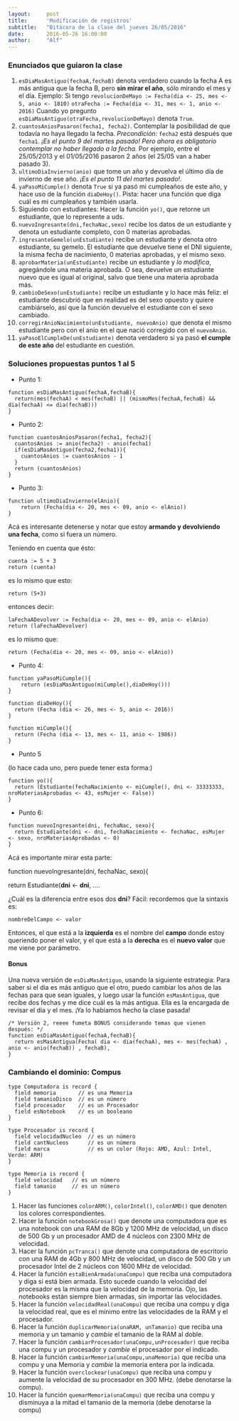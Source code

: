 ```yaml
---
layout:     post
title:      'Modificación de registros'
subtitle:   "Bitácora de la clase del jueves 26/05/2016"
date:       2016-05-26 16:00:00
author:     "Alf"
---
```


### Enunciados que guiaron la clase

1. `esDiaMasAntiguo(fechaA,fechaB)` denota verdadero cuando la fecha A es más antigua que la fecha B, pero **sin mirar el año**, sólo mirando el mes y el día.
Ejemplo: Si tengo
`revolucionDeMayo := Fecha(dia <- 25, mes <- 5, anio <- 1810)`
`otraFecha := Fecha(dia <- 31, mes <- 1, anio <- 2016)`
Cuando yo pregunto `esDiaMasAntiguo(otraFecha,revolucionDeMayo)` denota `True`.
2. `cuantosAniosPasaron(fecha1, fecha2)`. Contemplar la posibilidad de que todavía no haya llegado la fecha. _Precondición:_ `fecha2` está después que `fecha1`. _¡Es el punto 9 del martes pasado! Pero ahora es obligatorio contemplar no haber llegado a la fecha._
  Por ejemplo, entre el 25/05/2013 y el 01/05/2016 pasaron 2 años (el 25/05 van a haber pasado 3).
3. `ultimoDiaInvierno(anio)` que tome un año y devuelva el último día de invierno de ese año. _¡Es el punto 11 del martes pasado!_.
4. `yaPasoMiCumple()` denota `True` si ya pasó mi cumpleaños de este año, y hace uso de la función `diaDeHoy()`. Pista: hacer una función que diga cuál es mi cumpleaños y también usarla.
5. Siguiendo con estudiantes: Hacer la función `yo()`, que retorne un estudiante, que lo represente a uds.
6. `nuevoIngresante(dni,fechaNac,sexo)` recibe los datos de un estudiante y denota un estudiante completo, con 0 materias aprobadas.
7. `ingresanteGemelo(unEstudiante)` recibe un estudiante y denota otro estudiante, su gemelo. El estudiante que devuelve tiene el DNI siguiente, la misma fecha de nacimiento, 0 materias aprobadas, y el mismo sexo.
8. `aprobarMateria(unEstudiante)` recibe un estudiante y _lo modifica_, agregándole una materia aprobada. O sea, devuelve un estudiante nuevo que es igual al original, salvo que tiene una materia aprobada más.
9. `cambioDeSexo(unEstudiante)` recibe un estudiante y lo hace más feliz: el estudiante descubrió que en realidad es del sexo opuesto y quiere cambiárselo, así que la función devuelve el estudiante con el sexo cambiado.
10. `corregirAnioNacimiento(unEstudiante, nuevoAnio)` que denota el mismo estudiante pero con el anio en el que nació corregido con el `nuevoAnio`.
11. `yaPasoElCumpleDe(unEstudiante)` denota verdadero si ya pasó **el cumple de este año** del estudiante en cuestión.

### Soluciones propuestas puntos 1 al 5

* Punto 1:

```gbs
function esDiaMasAntiguo(fechaA,fechaB){
  return(mes(fechaA) < mes(fechaB) || (mismoMes(fechaA,fechaB) && dia(fechaA) <= dia(fechaB)))
}
```

* Punto 2:

```gbs
function cuantosAniosPasaron(fecha1, fecha2){
  cuantosAnios := anio(fecha2) - anio(fecha1)
  if(esDiaMasAntiguo(fecha2,fecha1)){
    cuantosAnios := cuantosAnios - 1
  }
  return (cuantosAnios)
}

```

* Punto 3:

```gbs
function ultimoDiaInvierno(elAnio){
    return (Fecha(dia <- 20, mes <- 09, anio <- elAnio))
}
```

Acá es interesante detenerse y notar que estoy **armando y devolviendo una fecha**, como si fuera un número.

Teniendo en cuenta que ésto:

```gbs
cuenta := 5 + 3
return (cuenta)
```

es lo mismo que esto:

```gbs
return (5+3)
```

entonces decir:

```gbs
laFechaADevolver := Fecha(dia <- 20, mes <- 09, anio <- elAnio)
return (laFechaADevolver)
```

es lo mismo que:

```gbs
return (Fecha(dia <- 20, mes <- 09, anio <- elAnio))
```


* Punto 4:

```gbs
function yaPasoMiCumple(){
    return (esDiaMasAntiguo(miCumple(),diaDeHoy()))
}

function diaDeHoy(){
  return (Fecha (dia <- 26, mes <- 5, anio <- 2016))
}

function miCumple(){
  return (Fecha (dia <- 13, mes <- 11, anio <- 1986))
}
```

* Punto 5

(lo hace cada uno, pero puede tener esta forma:)

```gbs
function yo(){
  return (Estudiante(fechaNacimiento <- miCumple(), dni <- 33333333, nroMateriasAprobadas <- 43, esMujer <- False))
}
```

* Punto 6:

```gbs
function nuevoIngresante(dni, fechaNac, sexo){
  return Estudiante(dni <- dni, fechaNacimiento <- fechaNac, esMujer <- sexo, nroMateriasAprobadas <- 0)
}
```

Acá es importante mirar esta parte:

function nuevoIngresante(dni, fechaNac, sexo){

  return Estudiante(**dni** <- **dni**, ....

¿Cuál es la diferencia entre esos dos **dni**? Fácil: recordemos que la sintaxis es:

`nombreDelCampo <- valor`

Entonces, el que está a la **izquierda** es el nombre del **campo** donde estoy queriendo poner el valor, y el que está a la **derecha** es el **nuevo valor** que me viene por parámetro.

#### Bonus

Una nueva versión de `esDiaMasAntiguo`, usando la siguiente estrategia: Para saber si el dia es más antiguo que el otro, puedo cambiar los años de las fechas para que sean iguales, y luego usar la función `esMasAntigua`, que recibe dos fechas y me dice cuál es la más antigua. Ella es la encargada de revisar el día y el mes. ¡Ya lo habíamos hecho la clase pasada!

```gbs
/* Versión 2, reeee fumeta BONUS considerando temas que vienen después: */
function esDiaMasAntiguo(fechaA,fechaB){
  return esMasAntigua(Fecha( dia <- dia(fechaA), mes <- mes(fechaA) , anio <- anio(fechaB)) , fechaB),
}
```

### Cambiando el dominio: Compus

```gbs
type Computadora is record {
  field memoria       // es una Memoria
  field tamanioDisco  // es un número
  field procesador    // es un Procesador
  field esNotebook    // es un booleano
}

type Procesador is record {
  field velocidadNucleo  // es un número
  field cantNucleos      // es un número
  field marca            // es un color (Rojo: AMD, Azul: Intel, Verde: ARM)
}

type Memoria is record {
  field velocidad   // es un número
  field tamanio     // es un número
}
```
1. Hacer las funciones `colorARM()`, `colorIntel()`, `colorAMD()` que denoten los colores correspondientes.
2. Hacer la función `notebookGrosa()` que denote una computadora que es una notebook con una RAM de 8Gb y 1200 MHz de velocidad, un disco de 500 Gb y un procesador AMD de 4 núcleos con 2300 MHz de velocidad.
3. Hacer la función `pcTranca()` que denote una computadora de escritorio con una RAM de 4Gb y 800 MHz de velocidad, un disco de 500 Gb y un procesador Intel de 2 núcleos con 1600 MHz de velocidad.
4. Hacer la función `estaBienArmada(unaCompu)` que reciba una computadora y diga si está bien armada. Esto sucede cuando la velocidad del procesador es la misma que la velocidad de la memoria. Ojo, las notebooks están siempre bien armadas, sin importar las velocidades.
5. Hacer la función `velocidadReal(unaCompu)` que reciba una compu y diga la velocidad real, que es el mínimo entre las velocidades de la RAM y el procesador.
6. Hacer la función `duplicarMemoria(unaRAM, unTamanio)` que reciba una memoria y un tamanio y _cambie_ el tamanio de la RAM al doble.
7. Hacer la función `cambiarProcesador(unaCompu,unProcesador)` que reciba una compu y un procesador y _cambie_ el procesador por el indicado.
8. Hacer la función `cambiarMemoria(unaCompu,unaMemoria)` que reciba una compu y una Memoria y _cambie_ la memoria entera por la indicada.
9. Hacer la función `overclockear(unaCompu)` que reciba una compu y aumente la velocidad de su procesador en 300 MHz. (debe denotarse la compu).
10. Hacer la función `quemarMemoria(unaCompu)` que reciba una compu y disminuya a la mitad el tamanio de la memoria (debe denotarse la compu)
